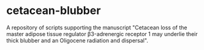 # cetacean-blubber
 A repository of scripts supporting the manuscript "Cetacean loss of the master adipose tissue regulator β3-adrenergic receptor 1
may underlie their thick blubber and an Oligocene radiation and dispersal".
